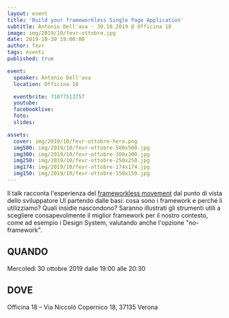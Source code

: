 ```yaml
---
layout: event
title: 'Build your frameworkless Single Page Application'
subtitle: Antonio Dell'ava - 30.10.2019 @ Officina 18
image: img/2019/10/fevr-ottobre.jpg
date: 2019-10-30 19:00:00
author: fevr
tags: eventi
published: true

event:
  speaker: Antonio Dell'ava
  location: Officina 18

  eventbrite: 71077513757
  youtube:
  facebooklive:
  foto:
  slides:

assets:
  cover: img/2019/10/fevr-ottobre-hero.png
  img500: img/2019/10/fevr-ottobre-500x500.jpg
  img300: img/2019/10/fevr-ottobre-300x300.jpg
  img250: img/2019/10/fevr-ottobre-250x250.jpg
  img174: img/2019/10/fevr-ottobre-174x174.jpg
  img150: img/2019/10/fevr-ottobre-150x150.jpg
---
```


Il talk racconta l'esperienza del [frameworkless movement](https://github.com/frameworkless-movement/manifesto) dal punto di vista dello sviluppatore UI partendo dalle basi: cosa sono i framework e perché li utilizziamo? Quali insidie nascondono? Saranno illustrati gli strumenti utili a scegliere consapevolmente il miglior framework per il nostro contesto, come ad esempio i Design System, valutando anche l'opzione "no-framework".

## QUANDO

Mercoledì 30 ottobre 2019 dalle 19:00 alle 20:30

## DOVE

Officina 18 – Via Niccolò Copernico 18, 37135 Verona
